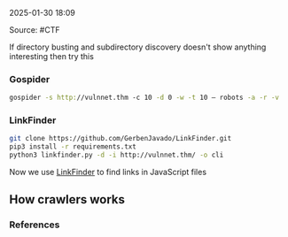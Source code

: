 
2025-01-30 18:09

Source: #CTF 

If directory busting and subdirectory discovery doesn't show anything interesting then try this
### Gospider

```sh
gospider -s http://vulnnet.thm -c 10 -d 0 -w -t 10 — robots -a -r -v
```
### LinkFinder

```sh
git clone https://github.com/GerbenJavado/LinkFinder.git
pip3 install -r requirements.txt  
python3 linkfinder.py -d -i http://vulnnet.thm/ -o cli
```
Now we use [LinkFinder](https://github.com/GerbenJavado/LinkFinder) to find links in JavaScript files

## How crawlers works 





### References
